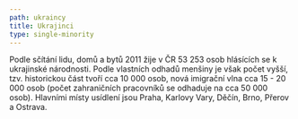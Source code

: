 ```yaml
---
path: ukraincy
title: Ukrajinci
type: single-minority
---
```

Podle sčítání lidu, domů a bytů 2011 žije v ČR 53 253 osob hlásících se k ukrajinské národnosti. Podle vlastních odhadů menšiny je však počet vyšší, tzv. historickou část tvoří cca 10 000 osob, nová imigrační vlna cca 15 - 20 000 osob (počet zahraničních pracovníků se odhaduje na cca 50 000 osob). Hlavními místy usídlení jsou Praha, Karlovy Vary, Děčín, Brno, Přerov a Ostrava.